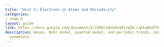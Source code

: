 ```yaml
---
title: "Unit 3: Electrons in Atoms and Periodicity"
categories:
- chem_h
layout: guide
link: https://docs.google.com/document/d/1FBArxQu45hqM1zqID-caEka8odTYQ9i-_5PIoX3P9cM/
description: Waves, Bohr model, quantum model, and periodic trends, and metals vs.
  nonmetals.
---
```


